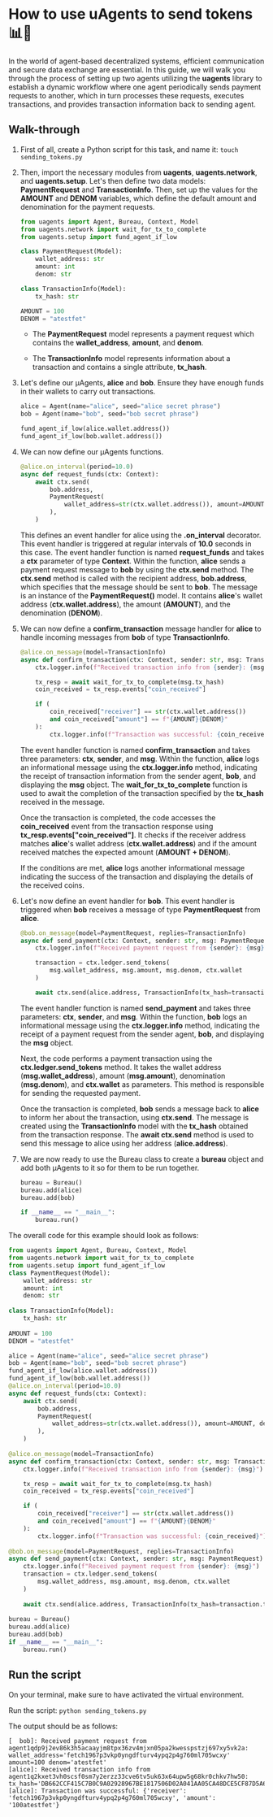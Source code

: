 # How to use uAgents to send tokens 📊💸

In the world of agent-based decentralized systems, efficient communication and secure data exchange are essential. In this guide, we will walk you through the process of setting up two agents utilizing the **uagents** library to establish a dynamic workflow where one agent periodically sends payment requests to another, which in turn processes these requests, executes transactions, and provides transaction information back to sending agent.

## Walk-through

1. First of all, create a Python script for this task, and name it: `touch sending_tokens.py`
2. Then, import the necessary modules from **uagents**, **uagents.network**, and **uagents.setup**. Let's then define two data models: **PaymentRequest** and **TransactionInfo**. Then, set up the values for the **AMOUNT** and **DENOM** variables, which define the default amount and denomination for the payment requests.

    ```py copy
    from uagents import Agent, Bureau, Context, Model
    from uagents.network import wait_for_tx_to_complete
    from uagents.setup import fund_agent_if_low
   
    class PaymentRequest(Model):
        wallet_address: str
        amount: int
        denom: str

    class TransactionInfo(Model):
        tx_hash: str

    AMOUNT = 100
    DENOM = "atestfet"
    ```

    - The **PaymentRequest** model represents a payment request which contains the **wallet_address**, **amount**, and **denom**.

    - The **TransactionInfo** model represents information about a transaction and contains a single attribute, **tx_hash**.

3. Let's define our μAgents, **alice** and **bob**. Ensure they have enough funds in their wallets to carry out transactions. 

    ```py copy 
    alice = Agent(name="alice", seed="alice secret phrase")
    bob = Agent(name="bob", seed="bob secret phrase")

    fund_agent_if_low(alice.wallet.address())
    fund_agent_if_low(bob.wallet.address())
    ```

4. We can now define our μAgents functions.

    ```py copy
    @alice.on_interval(period=10.0)
    async def request_funds(ctx: Context):
        await ctx.send(
            bob.address,
            PaymentRequest(
                wallet_address=str(ctx.wallet.address()), amount=AMOUNT, denom=DENOM
            ),
        )
    ```

    This defines an event handler for alice using the **.on_interval** decorator. This event handler is triggered at regular intervals of **10.0** seconds in this case. The event handler function is named **request_funds** and takes a **ctx** parameter of type **Context**. Within the function, **alice** sends a payment request message to **bob** by using the **ctx.send** method. The **ctx.send** method is called with the recipient address, **bob.address**, which specifies that the message should be sent to **bob**. The message is an instance of the **PaymentRequest()** model. It contains **alice**'s wallet address (**ctx.wallet.address**), the amount (**AMOUNT**), and the denomination (**DENOM**).

5. We can now define a **confirm_transaction** message handler for **alice** to handle incoming messages from **bob** of type **TransactionInfo**.

    ```py copy
    @alice.on_message(model=TransactionInfo)
    async def confirm_transaction(ctx: Context, sender: str, msg: TransactionInfo):
        ctx.logger.info(f"Received transaction info from {sender}: {msg}")

        tx_resp = await wait_for_tx_to_complete(msg.tx_hash)
        coin_received = tx_resp.events["coin_received"]

        if (
            coin_received["receiver"] == str(ctx.wallet.address())
            and coin_received["amount"] == f"{AMOUNT}{DENOM}"
        ):
            ctx.logger.info(f"Transaction was successful: {coin_received}")
    ```

    The event handler function is named **confirm_transaction** and takes three parameters: **ctx**, **sender**, and **msg**. Within the function, **alice** logs an informational message using the **ctx.logger.info** method, indicating the receipt of transaction information from the sender agent, **bob**, and displaying the **msg** object. The **wait_for_tx_to_complete** function is used to await the completion of the transaction specified by the **tx_hash** received in the message.

    Once the transaction is completed, the code accesses the **coin_received** event from the transaction response using **tx_resp.events[\"coin_received\"]**. It checks if the receiver address matches **alice**'s wallet address (**ctx.wallet.address**) and if the amount received matches the expected amount (**AMOUNT + DENOM**).

    If the conditions are met, **alice** logs another informational message indicating the success of the transaction and displaying the details of the received coins.

6. Let's now define an event handler for **bob**. This event handler is triggered when **bob** receives a message of type **PaymentRequest** from **alice**.

   ```py copy
   @bob.on_message(model=PaymentRequest, replies=TransactionInfo)
   async def send_payment(ctx: Context, sender: str, msg: PaymentRequest):
       ctx.logger.info(f"Received payment request from {sender}: {msg}")
   
       transaction = ctx.ledger.send_tokens(
           msg.wallet_address, msg.amount, msg.denom, ctx.wallet
       )
   
       await ctx.send(alice.address, TransactionInfo(tx_hash=transaction.tx_hash))
   ```
   
   The event handler function is named **send_payment** and takes three parameters: **ctx**, **sender**, and **msg**. Within the function, **bob** logs an informational message using the **ctx.logger.info** method, indicating the receipt of a payment request from the sender agent, **bob**,  and displaying the **msg** object.

   Next, the code performs a payment transaction using the **ctx.ledger.send_tokens** method. It takes the wallet address (**msg.wallet_address**), amount (**msg.amount**), denomination (**msg.denom**), and **ctx.wallet** as parameters. This method is responsible for sending the requested payment.

   Once the transaction is completed, **bob** sends a message back to **alice** to inform her about the transaction, using **ctx.send**. The message is created using the **TransactionInfo** model with the **tx_hash** obtained from the transaction response. The **await ctx.send** method is used to send this message to alice using her address (**alice.address**).

7. We are now ready to use the Bureau class to create a **bureau** object and add both μAgents to it so for them to be run together.

   ```py copy
   bureau = Bureau()
   bureau.add(alice)
   bureau.add(bob)

   if __name__ == "__main__":
       bureau.run()
   ```

The overall code for this example should look as follows: 

```py copy filename="sending_tokens.py"
from uagents import Agent, Bureau, Context, Model
from uagents.network import wait_for_tx_to_complete
from uagents.setup import fund_agent_if_low
class PaymentRequest(Model):
    wallet_address: str
    amount: int
    denom: str
    
class TransactionInfo(Model):
    tx_hash: str
    
AMOUNT = 100
DENOM = "atestfet"

alice = Agent(name="alice", seed="alice secret phrase")
bob = Agent(name="bob", seed="bob secret phrase")
fund_agent_if_low(alice.wallet.address())
fund_agent_if_low(bob.wallet.address())
@alice.on_interval(period=10.0)
async def request_funds(ctx: Context):
    await ctx.send(
        bob.address,
        PaymentRequest(
            wallet_address=str(ctx.wallet.address()), amount=AMOUNT, denom=DENOM
        ),
    )
    
@alice.on_message(model=TransactionInfo)
async def confirm_transaction(ctx: Context, sender: str, msg: TransactionInfo):
    ctx.logger.info(f"Received transaction info from {sender}: {msg}")

    tx_resp = await wait_for_tx_to_complete(msg.tx_hash)
    coin_received = tx_resp.events["coin_received"]

    if (
        coin_received["receiver"] == str(ctx.wallet.address())
        and coin_received["amount"] == f"{AMOUNT}{DENOM}"
    ):
        ctx.logger.info(f"Transaction was successful: {coin_received}")
        
@bob.on_message(model=PaymentRequest, replies=TransactionInfo)
async def send_payment(ctx: Context, sender: str, msg: PaymentRequest):
    ctx.logger.info(f"Received payment request from {sender}: {msg}")
    transaction = ctx.ledger.send_tokens(
        msg.wallet_address, msg.amount, msg.denom, ctx.wallet
    )
    
    await ctx.send(alice.address, TransactionInfo(tx_hash=transaction.tx_hash))
    
bureau = Bureau()
bureau.add(alice)
bureau.add(bob)
if __name__ == "__main__":
    bureau.run()
```

## Run the script

On your terminal, make sure to have activated the virtual environment.

Run the script: `python sending_tokens.py`

The output should be as follows:

```
[  bob]: Received payment request from agent1qdp9j2ev86k3h5acaayjm8tpx36zv4mjxn05pa2kwesspstzj697xy5vk2a: wallet_address='fetch1967p3vkp0yngdfturv4ypq2p4g760ml705wcxy' amount=100 denom='atestfet'
[alice]: Received transaction info from agent1q2kxet3vh0scsf0sm7y2erzz33cve6tv5uk63x64upw5g68kr0chkv7hw50: tx_hash='DB662CCF415C7B0C9A02928967BE1817506D02A041AA05CA48DCE5CF87D5A638'
[alice]: Transaction was successful: {'receiver': 'fetch1967p3vkp0yngdfturv4ypq2p4g760ml705wcxy', 'amount': '100atestfet'}
```

